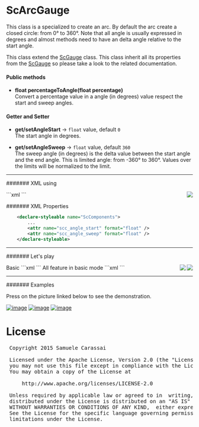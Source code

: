# ScArcGauge
This class is a specialized to create an arc.
By default the arc create a closed circle: from 0° to 360°.
Note that all angle is usually expressed in degrees and almost methods need to have an delta angle relative to the start angle.

This class extend the [ScGauge](..\sc-gauge\ScGauge.md) class.
This class inherit all its properties from the [ScGauge](..\sc-feature\ScGauge.md) so please take a look to the related documentation.


#### Public methods

- **float percentageToAngle(float percentage)**<br />
Convert a percentage value in a angle (in degrees) value respect the start and sweep angles.


#### Getter and Setter

- **get/setAngleStart**  -> `float` value, default `0`<br />
The start angle in degrees.

- **get/setAngleSweep**  -> `float` value, default `360`<br />
The sweep angle (in degrees) is the delta value between the start angle and the end angle.
This is limited angle: from -360° to 360°.
Values over the limits will be normalized to the limit.


---
####### XML using

<img align="right" src="https://github.com/Paroca72/sc-widgets/blob/master/raw/scarc/5.jpg"> 
```xml
    <com.sccomponents.widgets.ScArc
        android:layout_width="200dp"
        android:layout_height="wrap_content"
        android:padding="10dp"
    />
```


####### XML Properties
```xml
    <declare-styleable name="ScComponents">
        ...
        <attr name="scc_angle_start" format="float" />
        <attr name="scc_angle_sweep" format="float" />
    </declare-styleable>
```


---
####### Let's play

<img src="https://github.com/Paroca72/sc-widgets/blob/master/raw/sc-arc/1.jpg" align="right" />
Basic
```xml
    <com.sccomponents.widgets.ScArc
        android:layout_width="300dp"
        android:layout_height="300dp"
        android:padding="10dp"
        android:background="#f5f5f5"/>
```

<img src="https://github.com/Paroca72/sc-widgets/blob/master/raw/sc-arc/2.jpg" align="right" />
All feature in basic mode
```xml
    <com.sccomponents.widgets.ScArcGauge
        android:layout_width="300dp"
        android:layout_height="wrap_content"
        android:padding="30dp"
        android:background="#f5f5f5"
        sc:scc_angle_start="135"
        sc:scc_angle_sweep="270"
        sc:scc_stroke_size="6dp"
        sc:scc_progress_size="4dp"
        sc:scc_value="45"
        sc:scc_notchs="8"
        sc:scc_notchs_length="10dp"
        sc:scc_text_tokens="01|02|03|04|05|06|07|08"
        sc:scc_pointer_radius="10dp"
        />
```

---
####### Examples

Press on the picture linked below to see the demonstration.

[![image](https://github.com/Paroca72/sc-widgets/blob/master/raw/sc-arcgauge/f-01.jpg)](flat.md)
[![image](https://github.com/Paroca72/sc-widgets/blob/master/raw/sc-arcgauge/f-02.jpg)](flat.md)
[![image](https://github.com/Paroca72/sc-widgets/blob/master/raw/sc-arcgauge/i-01.jpg)](indicator.md)


# License
<pre>
 Copyright 2015 Samuele Carassai

 Licensed under the Apache License, Version 2.0 (the "License");
 you may not use this file except in compliance with the License.
 You may obtain a copy of the License at

     http://www.apache.org/licenses/LICENSE-2.0

 Unless required by applicable law or agreed to in  writing, software
 distributed under the License is distributed on an "AS IS" BASIS,
 WITHOUT WARRANTIES OR CONDITIONS OF ANY KIND,  either express or implied.
 See the License for the specific language governing permissions and
 limitations under the License.
</pre>
